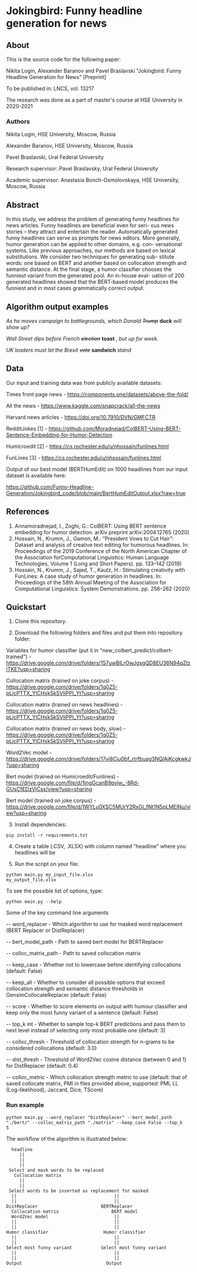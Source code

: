 # Jokingbird: Funny headline generation for news

## About

This is the source code for the following paper:

Nikita Login, Alexander Baranov and Pavel Braslavski "Jokingbird: Funny Headline Generation for News" [Preprint]

To be published in: LNCS, vol. 13217

The research was done as a part of master's course at HSE University in 2020-2021

### Authors

Nikita Login, HSE University, Moscow, Russia

Alexander Baranov, HSE University, Moscow, Russia

Pavel Braslavski, Ural Federal University

Research supervisor: Pavel Braslavsky, Ural Federal University

Academic supervisor: Anastasia Bonch-Osmolovskaya, HSE University, Moscow, Russia

## Abstract

In this study, we address the problem of generating funny
headlines for news articles. Funny headlines are beneficial even for seri-
ous news stories – they attract and entertain the reader. Automatically
generated funny headlines can serve as prompts for news editors. More
generally, humor generation can be applied to other domains, e.g. con-
versational systems. Like previous approaches, our methods are based
on lexical substitutions. We consider two techniques for generating sub-
stitute words: one based on BERT and another based on collocation
strength and semantic distance. At the final stage, a humor classifier
chooses the funniest variant from the generated pool. An in-house eval-
uation of 200 generated headlines showed that the BERT-based model
produces the funniest and in most cases grammatically correct output.


## Algorithm output examples


*As he moves campaign to battlegrounds, which Donald ~~Trump~~* **duck** *will show up?*

*Wall Street dips before French ~~election~~* **toast** *, but up for week.*

*UK leaders must let the Brexit ~~vote~~* **sandwich** *stand*


## Data

Our input and training data was from publicly available datasets:

Times front page news - https://components.one/datasets/above-the-fold/

All the news - https://www.kaggle.com/snapcrack/all-the-news

Harvard news articles - https://doi.org/10.7910/DVN/GMFCTR

RedditJokes [1] - https://github.com/Moradnejad/ColBERT-Using-BERT-Sentence-Embedding-for-Humor-Detection

Humicroedit [2] - https://cs.rochester.edu/u/nhossain/funlines.html

FunLines [3] - https://cs.rochester.edu/u/nhossain/funlines.html


Output of our best model (BERTHumEdit)  on 1000 headlines from our input dataset is available here:

https://github.com/Funny-Headline-Generation/Jokingbird_code/blob/main/BertHumEditOutput.xlsx?raw=true

## References

1. Annamoradnejad, I., Zoghi, G.: ColBERT: Using BERT sentence embedding for humor detection. arXiv preprint arXiv:2004.12765 (2020)
2. Hossain, N., Krumm, J., Gamon, M.: “President Vows to Cut <Taxes>Hair”: Dataset and analysis of creative text editing for humorous headlines. In: Proceedings of the 2019 Conference of the North American Chapter of the Association forComputational Linguistics: Human Language Technologies, Volume 1 (Long and Short Papers). pp. 133–142 (2019)
3. Hossain, N., Krumm, J., Sajed, T., Kautz, H.: Stimulating creativity with FunLines: A case study of humor generation in headlines. In: Proceedings of the 58th Annual Meeting of the Association for Computational Linguistics: System Demonstrations. pp. 256–262 (2020)

## Quickstart

1. Clone this repository.

2. Download the following folders and files and put them into repository folder:

Variables for humor classifier (put it in "new_colbert_predict/colbert-trained") - https://drive.google.com/drive/folders/157uwBlLrOwJgsgQD8EU36N94qZlzlTKE?usp=sharing

Collocation matrix (trained on joke corpus) - https://drive.google.com/drive/folders/1q0Z5-pLicPTTX_YlCHxkSkSVliPPI_Yt?usp=sharing

Collocation matrix (trained on news headlines) - https://drive.google.com/drive/folders/1q0Z5-pLicPTTX_YlCHxkSkSVliPPI_Yt?usp=sharing

Collocation matrix (trained on news body, slow) - https://drive.google.com/drive/folders/1q0Z5-pLicPTTX_YlCHxkSkSVliPPI_Yt?usp=sharing



Word2Vec model - https://drive.google.com/drive/folders/17vj8Ciu0bf_rtrfbuag3NQlAiKcgkwkJ?usp=sharing



Bert model (trained on Humicroedit/Funlines) - https://drive.google.com/file/d/1IngGcanB9pviw_-8Rd-GUsCfEDzVjCss/view?usp=sharing

Bert model (trained on joke corpus) - https://drive.google.com/file/d/1WYLu0XSC5MUrY2RxGI_fNt1N5pLMElNu/view?usp=sharing


3. Install dependencies:

<code>pip install -r requirements.txt</code>

4. Create a table (.CSV, .XLSX) with column named "headline" where you headlines will be

5. Run the script on your file:

<code>python main.py my_input_file.xlsx my_output_file.xlsx</code>

To see the possible list of options, type:

<code>python main.py --help</code>

Some of the key command line arguments

 -- word_replacer - Which algorithm to use for masked word replacement (BERT Replacer or DistReplacer)
 
 -- bert_model_path - Path to saved bert model for BERTReplacer
 
 -- colloc_matrix_path - Path to saved collocation matrix
 
 -- keep_case - Whether not to lowercase before identifying collocations (default: False)
 
 -- keep_all - Whether to consider all possible options that exceed collocation strength and semantic distance thresholds in GensimCollocateReplacer (default: False)
 
 -- score - Whether to score elements on output with humour classifier and keep only the most funny variant of a sentence (default: False)
 
 -- top_k int - Whether to sample top-k BERT predictions and pass them to next level instead of selecting only most probable one (default: 3)
 
 -- colloc_thresh - Threshold of collocation strength for n-grams to be considered collocations (default: 3.0)
 
 -- dist_thresh - Threshold of Word2Vec cosine distance (between 0 and 1) for DistReplacer (default: 0.4)
 
 -- colloc_metric - Which collocation strength metric to use (default: that of saved collocate matrix, PMI in files provided above,
                                                              supported: PMI, LL (Log-likelihood), Jaccard, Dice, TScore)
                                                          
### Run example

<code>python main.py --word_replacer "DistReplacer"  --bert_model_path "./bert/" --colloc_matrix_path "./matrix"  --keep_case False  --top_k 5</code>



The workflow of the algorithm is illustrated below:

      headline
         ||
         ||
         ||
     Select and mask words to be replaced
       Collocation matrix
         ||
         ||
     Select words to be inserted as replacement for masked
      ||                                     ||
      ||                                     ||
    DistReplacer                        BERTReplacer
      Collocation matrix                    BERT model
      Word2Vec model                         ||
      ||                                     ||
      ||                                     ||
    Humor classifier                     Humor classifier
      ||                                     ||
      ||                                     ||
    Select most funny variant           Select most funny variant
      ||                                     ||
      ||                                     ||
    Output                                Output
      

